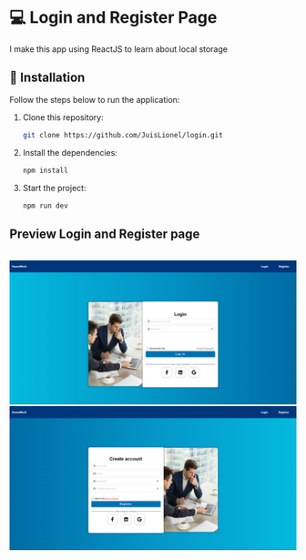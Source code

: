 # 💻 Login and Register Page

I make this app using ReactJS to learn about local storage

## 🚀 Installation

Follow the steps below to run the application:

1. Clone this repository:
    ```bash
    git clone https://github.com/JuisLionel/login.git
    ```

2. Install the dependencies:
    ```bash
    npm install
    ```

3. Start the project:
    ```bash
    npm run dev
    ```

## Preview Login and Register page

<br />

<img src="./public/img/Preview Login.png" alt="Login page preview">

<br />

<img src="./public/img/Preview Register.png" alt="Login page preview">





